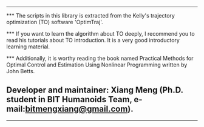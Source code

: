 ***********************************

*** The scripts in this library is extracted from the Kelly's trajectory optimization (TO) software 'OptimTraj'.

*** If you want to learn the algorithm about TO deeply, I recommend you to read his tutorials about TO introduction. It is a very good introductory learning material.

*** Additionally, it is worthy reading the book named Practical Methods for Optimal Control and Estimation Using Nonlinear Programming written by John Betts.  

## Developer and maintainer: Xiang Meng (Ph.D. student in BIT Humanoids Team, e-mail:bitmengxiang@gmail.com).

************************************
